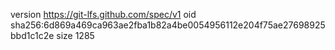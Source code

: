 version https://git-lfs.github.com/spec/v1
oid sha256:6d869a469ca963ae2fba1b82a4be0054956112e204f75ae27698925bbd1c1c2e
size 1285
